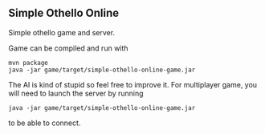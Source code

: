 ## Simple Othello Online

Simple othello game and server.

Game can be compiled and run with

    mvn package
    java -jar game/target/simple-othello-online-game.jar

The AI is kind of stupid so feel free to improve it.
For multiplayer game, you will need to launch the server by running

    java -jar game/target/simple-othello-online-game.jar

to be able to connect.
